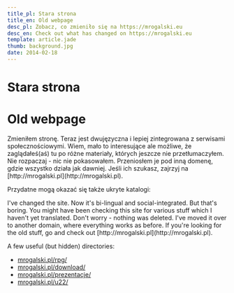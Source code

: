 ```yaml
---
title_pl: Stara strona
title_en: Old webpage
desc_pl: Zobacz, co zmieniło się na https://mrogalski.eu
desc_en: Check out what has changed on https://mrogalski.eu
template: article.jade
thumb: background.jpg
date: 2014-02-18
---
```


<h1 lang=pl>Stara strona</h1>
<h1 lang=en>Old webpage</h1>

<p lang=pl>Zmieniłem stronę. Teraz jest dwujęzyczna i lepiej zintegrowana z serwisami społecznościowymi. Wiem, mało to interesujące ale możliwe, że zaglądałeś(aś) tu po różne materiały, których jeszcze nie przetłumaczyłem. Nie rozpaczaj - nic nie pokasowałem. Przeniosłem je pod inną domenę, gdzie wszystko działa jak dawniej. Jeśli ich szukasz, zajrzyj na [http://mrogalski.pl](http://mrogalski.pl).

<p lang=pl>Przydatne mogą okazać się także ukryte katalogi:

<p lang=en>I've changed the site. Now it's bi-lingual and social-integrated. But that's boring. You might have been checking this site for various stuff which I haven't yet translated. Don't worry - nothing was deleted. I've moved it over to another domain, where everything works as before. If you're looking for the old stuff, go and check out [http://mrogalski.pl](http://mrogalski.pl).

<p lang=en>A few useful (but hidden) directories:

- [mrogalski.pl/rpg/](http://mrogalski.pl/rpg/)
- [mrogalski.pl/download/](http://mrogalski.pl/download/)
- [mrogalski.pl/prezentacje/](http://mrogalski.pl/prezentacje/)
- [mrogalski.pl/u22/](http://mrogalski.pl/u22/)
